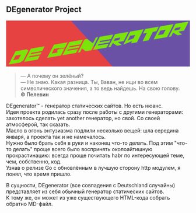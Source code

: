 ## DEgenerator Project
![Our logo. Gorye look'ovoe](static/DEgenerator.png)

> — А почему он зелёный?    
> — Не знаю. Какая разница. Ты, Ваван, не ищи во всем символического значения, а то ведь найдешь. На свою голову.    
> **© Пелевин**

DEgenerator™ - генератор статических сайтов. Но есть нюанс.   
Идея проекта родилась сразу после работы с другими генераторами: захотелось сделать yet another генератор, но свой. Со своей атмосферой, так сказать.  
Масло в огонь энтузиазма подлили несколько вещей: шла середина января, а проекта так и не намечалось.     
Нужно было брать себя в руки и наконец что-то делать. Под этим "что-то делать" проще всего было воспринять околоайтишную прокрастинацию: всегда проще почитать habr по интересующей теме, чем, собственно, код.   
Узнав о релизе Go с обновлённым в лучшую сторону http модулем, я понял, что время пришло. 

В сущности, DEgenerator (все совпадения с Deutschland случайны) представляет из себя обычный генератор статических сайтов.   
К тому же, он может из уже существующего HTML-кода собрать обратно MD-файл. 
